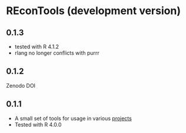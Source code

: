 # REconTools (development version)

## 0.1.3

- tested with R 4.1.2
- rlang no longer conflicts with purrr

## 0.1.2

Zenodo DOI

## 0.1.1

- A small set of tools for usage in various [projects](https://fanwangecon.github.io/research.html)
- Tested with R 4.0.0
